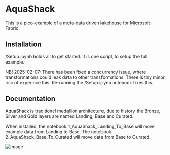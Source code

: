 # AquaShack
This is a pico-example of a meta-data driven lakehouse for Microsoft Fabric.

## Installation 

/Setup.ipynb holds all to get started. It is one script, to setup the full example.

NB! 2025-02-07: There has been fixed a concurrency issue, where transformations could leak data to other transformations. 
                There is tiny minor risc of experince this. Re-running the /Setup.ipynb notebook fixes this. 

## Documentation

AquaShack is traditionel medallion architecture, due to history the Bronze, Silver and Gold layers are named Landing, Base and Curated.

When installed, the notebook 1_AquaShack_Landing_To_Base will move example data from Landing to Base. 
The notebook 2_AquaShack_Base_To_Curated will move data from Base to Curated.

![image](https://github.com/user-attachments/assets/470adae5-d49d-4ffd-a23e-49cf29e1f1ec)

